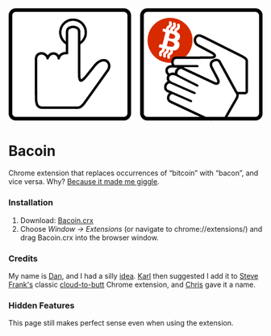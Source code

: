 ![Bacoin logo](https://github.com/dsandler/bacoin/raw/master/Artwork/banner.png)

# Bacoin

Chrome extension that replaces occurrences of “bitcoin” with “bacon”, and vice
versa. Why? 
[Because it made me giggle](https://twitter.com/dsandler/status/461626864239255552).

### Installation

1. Download: [Bacoin.crx](https://github.com/dsandler/bacoin/blob/master/Bacoin.crx?raw=true)
2. Choose _Window &rarr; Extensions_ (or navigate to chrome://extensions/) and drag Bacoin.crx into the browser window.

### Credits

My name is [Dan](http://dsandler.org), and I had a silly [idea](https://plus.google.com/+DanSandler/posts/Yo2WF1jPu6j).
[Karl](https://plus.google.com/+RiffZifnab) then suggested I add it to [Steve
Frank's](http://stevenf.com/) classic
[cloud-to-butt](https://github.com/panicsteve/cloud-to-butt) Chrome extension,
and [Chris](https://plus.google.com/+ChristopherTate/posts) gave it a name.

### Hidden Features

This page still makes perfect sense even when using the extension.
